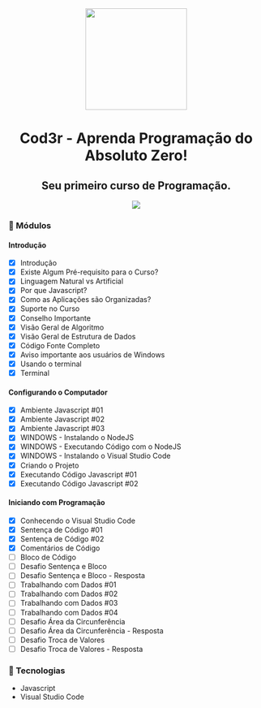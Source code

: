 <div align="center">
    <img src="https://s3.amazonaws.com/thinkific-import/220759/course_player_logo/1587411051149pretalogo200.png" width="200">
    <h1>Cod3r - Aprenda Programação do Absoluto Zero!</h1>
    <h2>Seu primeiro curso de Programação.</h2>
</div>

<div align="center">
    <img src="video.gif">
</div>


### :memo: Módulos

#### Introdução
- [x] Introdução
- [x] Existe Algum Pré-requisito para o Curso?
- [x] Linguagem Natural vs Artificial
- [x] Por que Javascript?
- [x] Como as Aplicações são Organizadas?
- [x] Suporte no Curso
- [x] Conselho Importante
- [x] Visão Geral de Algoritmo
- [x] Visão Geral de Estrutura de Dados
- [x] Código Fonte Completo
- [x] Aviso importante aos usuários de Windows
- [x] Usando o terminal
- [x] Terminal

#### Configurando o Computador
- [x] Ambiente Javascript #01
- [x] Ambiente Javascript #02
- [x] Ambiente Javascript #03
- [x] WINDOWS - Instalando o NodeJS
- [x] WINDOWS - Executando Código com o NodeJS
- [x] WINDOWS - Instalando o Visual Studio Code
- [x] Criando o Projeto
- [x] Executando Código Javascript #01
- [x] Executando Código Javascript #02

#### Iniciando com Programação
- [x] Conhecendo o Visual Studio Code
- [x] Sentença de Código #01
- [x] Sentença de Código #02
- [x] Comentários de Código
- [ ] Bloco de Código
- [ ] Desafio Sentença e Bloco
- [ ] Desafio Sentença e Bloco - Resposta
- [ ] Trabalhando com Dados #01
- [ ] Trabalhando com Dados #02
- [ ] Trabalhando com Dados #03
- [ ] Trabalhando com Dados #04
- [ ] Desafio Área da Circunferência
- [ ] Desafio Área da Circunferência - Resposta
- [ ] Desafio Troca de Valores
- [ ] Desafio Troca de Valores - Resposta

### :hammer: Tecnologias
<ul>
    <li>Javascript</li>
    <li>Visual Studio Code</li>
</ul>
